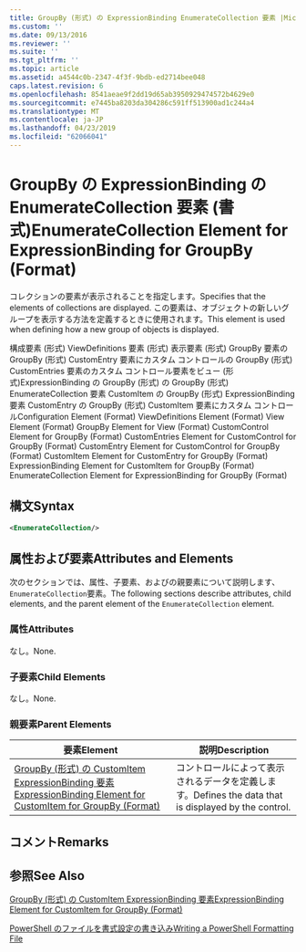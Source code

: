```yaml
---
title: GroupBy (形式) の ExpressionBinding EnumerateCollection 要素 |Microsoft Docs
ms.custom: ''
ms.date: 09/13/2016
ms.reviewer: ''
ms.suite: ''
ms.tgt_pltfrm: ''
ms.topic: article
ms.assetid: a4544c0b-2347-4f3f-9bdb-ed2714bee048
caps.latest.revision: 6
ms.openlocfilehash: 8541aeae9f2dd19d65ab3950929474572b4629e0
ms.sourcegitcommit: e7445ba8203da304286c591ff513900ad1c244a4
ms.translationtype: MT
ms.contentlocale: ja-JP
ms.lasthandoff: 04/23/2019
ms.locfileid: "62066041"
---
```

# <a name="enumeratecollection-element-for-expressionbinding-for-groupby-format"></a><span data-ttu-id="22d3c-102">GroupBy の ExpressionBinding の EnumerateCollection 要素 (書式)</span><span class="sxs-lookup"><span data-stu-id="22d3c-102">EnumerateCollection Element for ExpressionBinding for GroupBy (Format)</span></span>

<span data-ttu-id="22d3c-103">コレクションの要素が表示されることを指定します。</span><span class="sxs-lookup"><span data-stu-id="22d3c-103">Specifies that the elements of collections are displayed.</span></span> <span data-ttu-id="22d3c-104">この要素は、オブジェクトの新しいグループを表示する方法を定義するときに使用されます。</span><span class="sxs-lookup"><span data-stu-id="22d3c-104">This element is used when defining how a new group of objects is displayed.</span></span>

<span data-ttu-id="22d3c-105">構成要素 (形式) ViewDefinitions 要素 (形式) 表示要素 (形式) GroupBy 要素の GroupBy (形式) CustomEntry 要素にカスタム コントロールの GroupBy (形式) CustomEntries 要素のカスタム コントロール要素をビュー (形式)ExpressionBinding の GroupBy (形式) の GroupBy (形式) EnumerateCollection 要素 CustomItem の GroupBy (形式) ExpressionBinding 要素 CustomEntry の GroupBy (形式) CustomItem 要素にカスタム コントロール</span><span class="sxs-lookup"><span data-stu-id="22d3c-105">Configuration Element (Format) ViewDefinitions Element (Format) View Element (Format) GroupBy Element for View (Format) CustomControl Element for GroupBy (Format) CustomEntries Element for CustomControl for GroupBy (Format) CustomEntry Element for CustomControl for GroupBy (Format) CustomItem Element for CustomEntry for GroupBy (Format) ExpressionBinding Element for CustomItem for GroupBy (Format) EnumerateCollection Element for ExpressionBinding for GroupBy (Format)</span></span>

## <a name="syntax"></a><span data-ttu-id="22d3c-106">構文</span><span class="sxs-lookup"><span data-stu-id="22d3c-106">Syntax</span></span>

```xml
<EnumerateCollection/>
```

## <a name="attributes-and-elements"></a><span data-ttu-id="22d3c-107">属性および要素</span><span class="sxs-lookup"><span data-stu-id="22d3c-107">Attributes and Elements</span></span>

<span data-ttu-id="22d3c-108">次のセクションでは、属性、子要素、およびの親要素について説明します、`EnumerateCollection`要素。</span><span class="sxs-lookup"><span data-stu-id="22d3c-108">The following sections describe attributes, child elements, and the parent element of the `EnumerateCollection` element.</span></span>

### <a name="attributes"></a><span data-ttu-id="22d3c-109">属性</span><span class="sxs-lookup"><span data-stu-id="22d3c-109">Attributes</span></span>

<span data-ttu-id="22d3c-110">なし。</span><span class="sxs-lookup"><span data-stu-id="22d3c-110">None.</span></span>

### <a name="child-elements"></a><span data-ttu-id="22d3c-111">子要素</span><span class="sxs-lookup"><span data-stu-id="22d3c-111">Child Elements</span></span>

<span data-ttu-id="22d3c-112">なし。</span><span class="sxs-lookup"><span data-stu-id="22d3c-112">None.</span></span>

### <a name="parent-elements"></a><span data-ttu-id="22d3c-113">親要素</span><span class="sxs-lookup"><span data-stu-id="22d3c-113">Parent Elements</span></span>

|<span data-ttu-id="22d3c-114">要素</span><span class="sxs-lookup"><span data-stu-id="22d3c-114">Element</span></span>|<span data-ttu-id="22d3c-115">説明</span><span class="sxs-lookup"><span data-stu-id="22d3c-115">Description</span></span>|
|-------------|-----------------|
|[<span data-ttu-id="22d3c-116">GroupBy (形式) の CustomItem ExpressionBinding 要素</span><span class="sxs-lookup"><span data-stu-id="22d3c-116">ExpressionBinding Element for CustomItem for GroupBy (Format)</span></span>](./expressionbinding-element-for-customitem-for-groupby-format.md)|<span data-ttu-id="22d3c-117">コントロールによって表示されるデータを定義します。</span><span class="sxs-lookup"><span data-stu-id="22d3c-117">Defines the data that is displayed by the control.</span></span>|

## <a name="remarks"></a><span data-ttu-id="22d3c-118">コメント</span><span class="sxs-lookup"><span data-stu-id="22d3c-118">Remarks</span></span>

## <a name="see-also"></a><span data-ttu-id="22d3c-119">参照</span><span class="sxs-lookup"><span data-stu-id="22d3c-119">See Also</span></span>

[<span data-ttu-id="22d3c-120">GroupBy (形式) の CustomItem ExpressionBinding 要素</span><span class="sxs-lookup"><span data-stu-id="22d3c-120">ExpressionBinding Element for CustomItem for GroupBy (Format)</span></span>](./expressionbinding-element-for-customitem-for-groupby-format.md)

[<span data-ttu-id="22d3c-121">PowerShell のファイルを書式設定の書き込み</span><span class="sxs-lookup"><span data-stu-id="22d3c-121">Writing a PowerShell Formatting File</span></span>](./writing-a-powershell-formatting-file.md)
